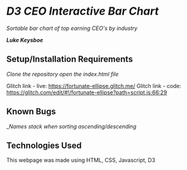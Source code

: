 # _D3 CEO Interactive Bar Chart_ 

_Sortable bar chart of top earning CEO's by industry_

_**Luke Keysboe**_

## Setup/Installation Requirements

_Clone the repository_
_open the index.html file_

Glitch link - live: https://fortunate-ellipse.glitch.me/ 
Glitch link - code: https://glitch.com/edit/#!/fortunate-ellipse?path=script.js:66:29

## Known Bugs

__Names stack when sorting ascending/descending_

## Technologies Used

This webpage was made using HTML, CSS, Javascript, D3

